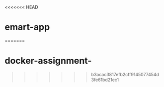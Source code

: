 <<<<<<< HEAD
# emart-app
=======
# docker-assignment-
>>>>>>> b3acac3817efb2cff9145077454d3fe61bd21ec1
